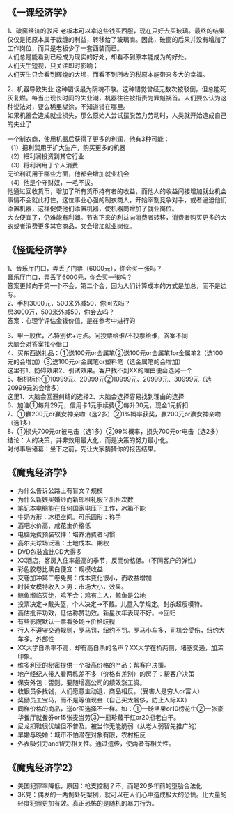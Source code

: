 ## 《一课经济学》
1、破窗经济的驳斥
老板本可以拿这些钱买西服，现在只好去买玻璃。最终的结果仅仅是把原本属于裁缝的利益，转移给了玻璃商。因此，破窗的后果并没有增加了工作岗位，而只是老板少了一套西装而已。  
人们总是能看到已经成为现实的好处，却看不到原本能成为的好处。  
人们天生短视，只关注即时影响；  
人们天生只会看到辉煌的大坝，而看不到所收的税原本能带来多大的幸福。  

2、机器导致失业
这种错误最为阴魂不散。这种错觉曾经无数次被驳倒，但总能死灰复燃。每当出现长时间的失业潮，机器往往被指责为罪魁祸首。人们要么认为这种说法对，要么稀里糊涂，不知道错在哪里。  
如果机器会造成就业损失，那么原始人尝试摆脱苦力劳动时，人类就开始造成自己的失业了  


一个制衣商，使用机器后获得了更多的利润，他有3种可能：  
（1）把利润用于扩大生产，购买更多的机器  
（2）把利润投资到其它行业  
（3）将利润用于个人消费  
无论利润用于哪些方面，他都会增加就业机会  
（4）他是个守财奴，一毛不拔。  
他通过回收货币，增加了所有货币持有者的收益，而他人的收益间接增加就业机会  
事情不会就此打住，这位事业心强的制衣商人，开始宰割竞争对手，或者逼迫他们添置机器，这样促使他们添置机器，使机器商增加了就业岗位。  
大衣便宜了，仍难能有利润。节省下来的利益向消费者转移，消费者购买更多的大衣或者消费更多其它商品，又会增加就业岗位。  


## 《怪诞经济学》
1、音乐厅门口，弄丢了门票（6000元），你会买一张吗？  
音乐厅门口，弄丢了6000元，你会买一张吗？  
答案更倾向于第一个不会，第二个会，因为人们计算成本的方式是加总，而不是边际。  
2、手机3000元，500米外减50，你回去吗？  
   房3000万，500米外减50，你会去吗？  
   答案：心理学评估金钱价值，是在参考中进行的  

3、甲一般优，乙特别优+污点。问投票给谁/不投票给谁，答案不同  
大脑会对答案找个借口  
4、买东西送礼品：①送100元or金属笔②送100元or金属笔1or金属笔2（选100元的会增加）③送100元or金属笔or塑料笔（选金属笔的会增加）  
这里有1、妨碍效果2、引诱效果。客户找不到XX的理由便会选另一个  
5、相机标价①10999元、20999元②10999元、20999元、30999元（选20999元的会增多）  
这里1、大脑会回避纠结的选择2、大脑会选择容易找到理由的选择  
6、加油①每升29元，信用卡1元手续费②每升30元，现金1元折扣  
7、①赢200元or赢女神亲吻（选2多）②1%概率获奖，赢200元or赢女神亲吻（选1多）  
8、①损失700元or被电击（选1多）②99%概率，损失700元or电击（选2多）  
结论：人的决策，并非效用最大化，而是决策的努力最小化。  
对付事后诸葛：坐下之前，先让大家猜猜你的报告结果。  


## 《魔鬼经济学》
- 为什么告诉公路上有盲文？规模
- 为什么新娘买婚纱而新郎租礼服？出租次数
- 笔记本电脑能在任何国家电压下工作，冰箱不能
- 牛奶方形：冰柜空间。可乐圆形：称手
- 酒吧水价高，咸花生价格低
- 电脑免费预装软件：培养消费者习惯
- 高尔夫球场泛滥：土地成本、期权
- DVD包装盒比CD大得多
- XX酒店，客房入住率最高的季节，反而价格低。（不同客户的弹性）
- 彩色胶卷比黑白便宜：规模收益
- 交卷加冲第二卷免费：成本变化很小，而收益增加
- 时装女模特收入＞男：市场大小，效果。
- 鲸鱼濒临灭绝，鸡不会：鸡有主人，鲸鱼是公地
- 投票决定→戴头盔，个人决定→不戴。儿童入学规定。封杀超瘦模特。
- 高估批评功效，低估称赞功效。新星次年表现不好。→回归
- 有些影院默认一票看多场→价格歧视
- 行人不遵守交通规则，罗马罚，纽约不罚。罗马小车多，司机会受伤，纽约大车多。外部性
- XX大学自杀率不高，却有高自杀的名声？XX大学在桥两侧，堵塞交通，加深印象。
- 维多利亚的秘密提供一个极高价格的产品：帮客户决策。
- 地产经纪人带人看两栋差不多（价格有差别）的房子：帮客户决策
- 保安外包：否则，要随增高公司的绩效涨工资。
- 收银员多找钱，人们愿意主动退，商品相反。（受害人是穷人or富人）
- 奖励员工宝马，而不是等值现金（自己买太奢侈，防止人际XX）
- 同样价格的商品，送or买选择不一样。如：①一磅坚果or10榜花生②一张豪华餐厅就餐券or15张麦当劳③一瓶珍藏干红or20瓶老白干。
- 尼龙扣鞋很优越但不普及。被当作无能脆弱（从老人弱智先推广的）
- 早婚与晚婚：城市不怕潜在对象有限，农村相反
- 外表吸引力and智力相关性。通过遗传，使两者有相关性。

## 《魔鬼经济学2》
- 美国犯罪率降低，原因：枪支控制？不，而是20多年前的堕胎合法化
- 3K党：偶发的一两例处死案例，就可以在人们心中造成极大的恐慌。比大量的轻度犯罪更加有效。真正恐怖的是随机的暴力行为。
